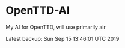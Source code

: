 # OpenTTD-AI
My AI for OpenTTD, will use primarily air

Latest backup: Sun Sep 15 13:46:01 UTC 2019
